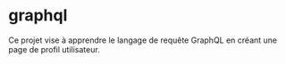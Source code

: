 # graphql
Ce projet vise à apprendre le langage de requête GraphQL en créant une page de profil utilisateur. 
